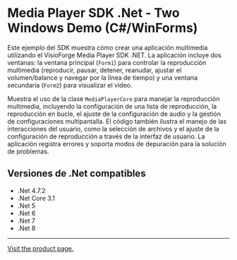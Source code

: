 ﻿# Media Player SDK .Net - Two Windows Demo (C#/WinForms)

Este ejemplo del SDK muestra cómo crear una aplicación multimedia utilizando el VisioForge Media Player SDK .NET. La aplicación incluye dos ventanas: la ventana principal (`Form1`) para controlar la reproducción multimedia (reproducir, pausar, detener, reanudar, ajustar el volumen/balance y navegar por la línea de tiempo) y una ventana secundaria (`Form2`) para visualizar el vídeo.

Muestra el uso de la clase `MediaPlayerCore` para manejar la reproducción multimedia, incluyendo la configuración de una lista de reproducción, la reproducción en bucle, el ajuste de la configuración de audio y la gestión de configuraciones multipantalla. El código también ilustra el manejo de las interacciones del usuario, como la selección de archivos y el ajuste de la configuración de reproducción a través de la interfaz de usuario. La aplicación registra errores y soporta modos de depuración para la solución de problemas.

## Versiones de .Net compatibles

* .Net 4.7.2
* .Net Core 3.1
* .Net 5
* .Net 6
* .Net 7
* .Net 8

---

[Visit the product page.](https://www.visioforge.com/media-player-sdk-net)
